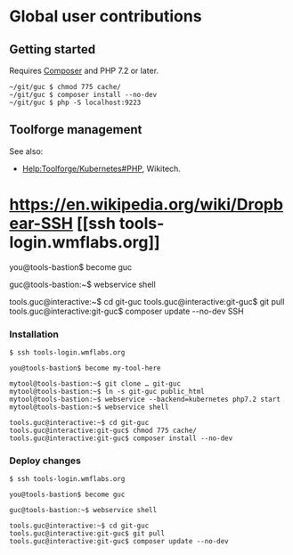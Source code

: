 # Global user contributions

## Getting started

Requires [Composer](https://getcomposer.org/) and PHP 7.2 or later.

```
~/git/guc $ chmod 775 cache/
~/git/guc $ composer install --no-dev
~/git/guc $ php -S localhost:9223
```

## Toolforge management

See also:
* [Help:Toolforge/Kubernetes#PHP](https://wikitech.wikimedia.org/wiki/Help:Toolforge/Kubernetes#PHP), Wikitech.
 # https://en.wikipedia.org/wiki/Dropbear-SSH [[ssh tools-login.wmflabs.org]]

you@tools-bastion$ become guc

guc@tools-bastion:~$ webservice shell

tools.guc@interactive:~$ cd git-guc
tools.guc@interactive:git-guc$ git pull
tools.guc@interactive:git-guc$ composer update --no-dev
SSH
### Installation

```
$ ssh tools-login.wmflabs.org

you@tools-bastion$ become my-tool-here

mytool@tools-bastion:~$ git clone … git-guc
mytool@tools-bastion:~$ ln -s git-guc public_html
mytool@tools-bastion:~$ webservice --backend=kubernetes php7.2 start
mytool@tools-bastion:~$ webservice shell

tools.guc@interactive:~$ cd git-guc
tools.guc@interactive:git-guc$ chmod 775 cache/
tools.guc@interactive:git-guc$ composer install --no-dev
```


### Deploy changes

```
$ ssh tools-login.wmflabs.org

you@tools-bastion$ become guc

guc@tools-bastion:~$ webservice shell

tools.guc@interactive:~$ cd git-guc
tools.guc@interactive:git-guc$ git pull
tools.guc@interactive:git-guc$ composer update --no-dev
```
